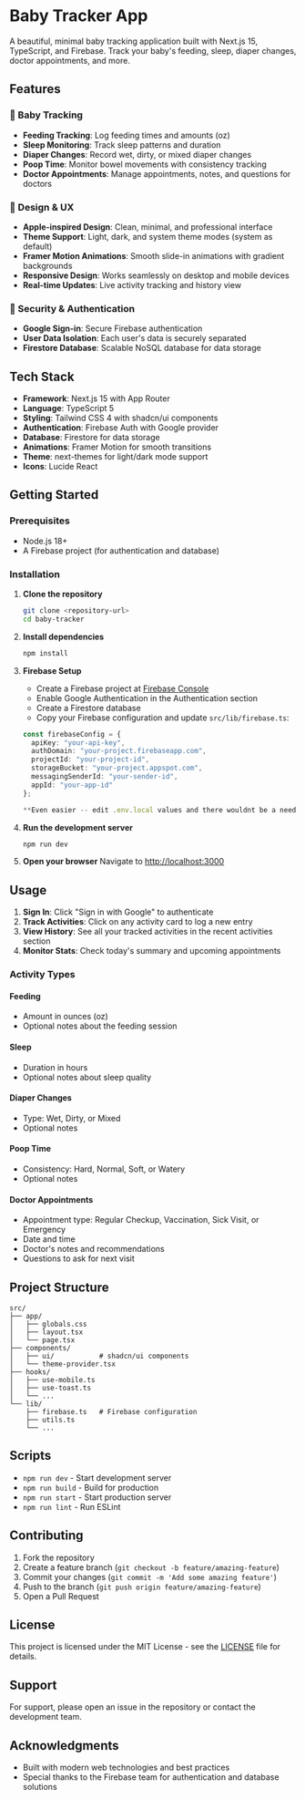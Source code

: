 # Baby Tracker App

A beautiful, minimal baby tracking application built with Next.js 15, TypeScript, and Firebase. Track your baby's feeding, sleep, diaper changes, doctor appointments, and more.

## Features

### 🍼 Baby Tracking
- **Feeding Tracking**: Log feeding times and amounts (oz)
- **Sleep Monitoring**: Track sleep patterns and duration
- **Diaper Changes**: Record wet, dirty, or mixed diaper changes
- **Poop Time**: Monitor bowel movements with consistency tracking
- **Doctor Appointments**: Manage appointments, notes, and questions for doctors

### 🎨 Design & UX
- **Apple-inspired Design**: Clean, minimal, and professional interface
- **Theme Support**: Light, dark, and system theme modes (system as default)
- **Framer Motion Animations**: Smooth slide-in animations with gradient backgrounds
- **Responsive Design**: Works seamlessly on desktop and mobile devices
- **Real-time Updates**: Live activity tracking and history view

### 🔐 Security & Authentication
- **Google Sign-in**: Secure Firebase authentication
- **User Data Isolation**: Each user's data is securely separated
- **Firestore Database**: Scalable NoSQL database for data storage

## Tech Stack

- **Framework**: Next.js 15 with App Router
- **Language**: TypeScript 5
- **Styling**: Tailwind CSS 4 with shadcn/ui components
- **Authentication**: Firebase Auth with Google provider
- **Database**: Firestore for data storage
- **Animations**: Framer Motion for smooth transitions
- **Theme**: next-themes for light/dark mode support
- **Icons**: Lucide React

## Getting Started

### Prerequisites
- Node.js 18+ 
- A Firebase project (for authentication and database)

### Installation

1. **Clone the repository**
   ```bash
   git clone <repository-url>
   cd baby-tracker
   ```

2. **Install dependencies**
   ```bash
   npm install
   ```

3. **Firebase Setup**
   - Create a Firebase project at [Firebase Console](https://console.firebase.google.com/)
   - Enable Google Authentication in the Authentication section
   - Create a Firestore database
   - Copy your Firebase configuration and update `src/lib/firebase.ts`:

   ```typescript
   const firebaseConfig = {
     apiKey: "your-api-key",
     authDomain: "your-project.firebaseapp.com",
     projectId: "your-project-id",
     storageBucket: "your-project.appspot.com",
     messagingSenderId: "your-sender-id",
     appId: "your-app-id"
   };

   **Even easier -- edit .env.local values and there wouldnt be a need to change the code**
   ```

4. **Run the development server**
   ```bash
   npm run dev
   ```

5. **Open your browser**
   Navigate to [http://localhost:3000](http://localhost:3000)

## Usage

1. **Sign In**: Click "Sign in with Google" to authenticate
2. **Track Activities**: Click on any activity card to log a new entry
3. **View History**: See all your tracked activities in the recent activities section
4. **Monitor Stats**: Check today's summary and upcoming appointments

### Activity Types

#### Feeding
- Amount in ounces (oz)
- Optional notes about the feeding session

#### Sleep
- Duration in hours
- Optional notes about sleep quality

#### Diaper Changes
- Type: Wet, Dirty, or Mixed
- Optional notes

#### Poop Time
- Consistency: Hard, Normal, Soft, or Watery
- Optional notes

#### Doctor Appointments
- Appointment type: Regular Checkup, Vaccination, Sick Visit, or Emergency
- Date and time
- Doctor's notes and recommendations
- Questions to ask for next visit

## Project Structure

```
src/
├── app/
│   ├── globals.css
│   ├── layout.tsx
│   └── page.tsx
├── components/
│   ├── ui/           # shadcn/ui components
│   └── theme-provider.tsx
├── hooks/
│   ├── use-mobile.ts
│   ├── use-toast.ts
│   └── ...
└── lib/
    ├── firebase.ts   # Firebase configuration
    ├── utils.ts
    └── ...
```

## Scripts

- `npm run dev` - Start development server
- `npm run build` - Build for production
- `npm run start` - Start production server
- `npm run lint` - Run ESLint

## Contributing

1. Fork the repository
2. Create a feature branch (`git checkout -b feature/amazing-feature`)
3. Commit your changes (`git commit -m 'Add some amazing feature'`)
4. Push to the branch (`git push origin feature/amazing-feature`)
5. Open a Pull Request

## License

This project is licensed under the MIT License - see the [LICENSE](LICENSE) file for details.

## Support

For support, please open an issue in the repository or contact the development team.

## Acknowledgments

- Built with modern web technologies and best practices
- Special thanks to the Firebase team for authentication and database solutions
